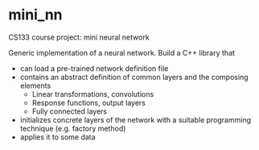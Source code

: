 # mini_nn
CS133 course project: mini neural network

Generic implementation of a neural network. Build a C++ library that
- can load a pre-trained network definition file
- contains an abstract definition of common layers and the composing elements
    - Linear transformations, convolutions
    - Response functions, output layers
    - Fully connected layers
- initializes concrete layers of the network with a suitable programming technique (e.g.	factory method)
- applies it to some data
